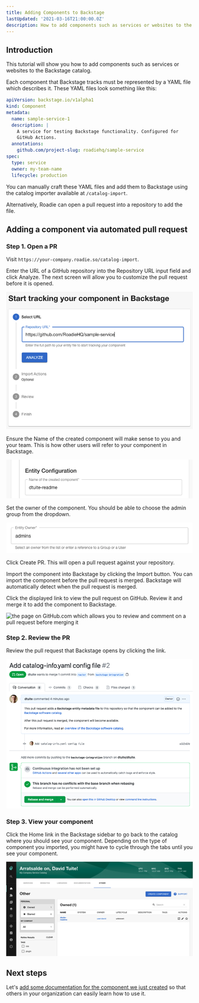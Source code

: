```yaml
---
title: Adding Components to Backstage
lastUpdated: '2021-03-16T21:00:00.0Z'
description: How to add components such as services or websites to the Backstage catalog.
---
```


## Introduction

This tutorial will show you how to add components such as services or websites to the Backstage catalog.

Each component that Backstage tracks must be represented by a YAML file which describes it. These YAML files look something like this:

```yaml
apiVersion: backstage.io/v1alpha1
kind: Component
metadata:
  name: sample-service-1
  description: |
    A service for testing Backstage functionality. Configured for
    GitHub Actions.
  annotations:
    github.com/project-slug: roadiehq/sample-service
spec:
  type: service
  owner: my-team-name
  lifecycle: production
```

You can manually craft these YAML files and add them to Backstage using the catalog importer available at `/catalog-import`.

Alternatively, Roadie can open a pull request into a repository to add the file.

## Adding a component via automated pull request

### Step 1. Open a PR

Visit `https://your-company.roadie.so/catalog-import`.

Enter the URL of a GitHub repository into the Repository URL input field and click Analyze. The next screen will allow you to customize the pull request before it is opened.

![Catalog importer with URL in the input](./catalog-import-with-url.png)

Ensure the Name of the created component will make sense to you and your team. This is how other users will refer to your component in Backstage.

![An input which allows setting the name of the component to be imported](./preparing-pull-request-name-component.png)

Set the owner of the component. You should be able to choose the admin group from the dropdown.

![An input which allows setting the owner of the component to be imported](./preparing-pull-request-owner-component.png)

Click Create PR. This will open a pull request against your repository.

Import the component into Backstage by clicking the Import button. You can import the component before the pull request is merged. Backstage will automatically detect when the pull request is merged.

Click the displayed link to view the pull request on GitHub. Review it and merge it to add the component to Backstage.

![the page on GitHub.com which allows you to review and comment on a pull request before merging it](./review-pr.png)

### Step 2. Review the PR

Review the pull request that Backstage opens by clicking the link.

![An open PR on GitHub which will add a catalog-info.yaml file once merged](./opened-pr-on-github.png)

### Step 3. View your component

Click the Home link in the Backstage sidebar to go back to the catalog where you should see your component. Depending on the type of component you imported, you might have to cycle through the tabs until you see your component.

![our component visible on the other tab of Backstage](./component-on-other-tab.png)

## Next steps

Let's [add some documentation for the component we just created](/docs/getting-started/technical-documentation/) so that others in your organization can easily learn how to use it.
